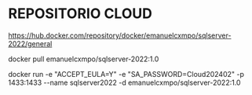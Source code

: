 # REPOSITORIO CLOUD

https://hub.docker.com/repository/docker/emanuelcxmpo/sqlserver-2022/general

docker pull emanuelcxmpo/sqlserver-2022:1.0

docker run -e "ACCEPT_EULA=Y" -e "SA_PASSWORD=Cloud202402" -p 1433:1433 --name sqlserver2022 -d emanuelcxmpo/sqlserver-2022:1.0
